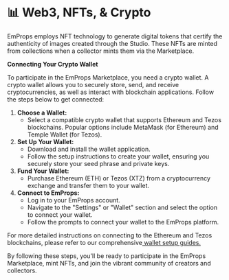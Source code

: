 # 📊 Web3, NFTs, & Crypto

EmProps employs NFT technology to generate digital tokens that certify the authenticity of images created through the Studio. These NFTs are minted from collections when a collector mints them via the Marketplace.

**Connecting Your Crypto Wallet**

To participate in the EmProps Marketplace, you need a crypto wallet. A crypto wallet allows you to securely store, send, and receive cryptocurrencies, as well as interact with blockchain applications. Follow the steps below to get connected:

1. **Choose a Wallet:**
   * Select a compatible crypto wallet that supports Ethereum and Tezos blockchains. Popular options include MetaMask (for Ethereum) and Temple Wallet (for Tezos).
2. **Set Up Your Wallet:**
   * Download and install the wallet application.
   * Follow the setup instructions to create your wallet, ensuring you securely store your seed phrase and private keys.
3. **Fund Your Wallet:**
   * Purchase Ethereum (ETH) or Tezos (XTZ) from a cryptocurrency exchange and transfer them to your wallet.
4. **Connect to EmProps:**
   * Log in to your EmProps account.
   * Navigate to the "Settings" or "Wallet" section and select the option to connect your wallet.
   * Follow the prompts to connect your wallet to the EmProps platform.

For more detailed instructions on connecting to the Ethereum and Tezos blockchains, please refer to our comprehensive[ wallet setup guides.](wallet-setup/)

By following these steps, you'll be ready to participate in the EmProps Marketplace, mint NFTs, and join the vibrant community of creators and collectors.

